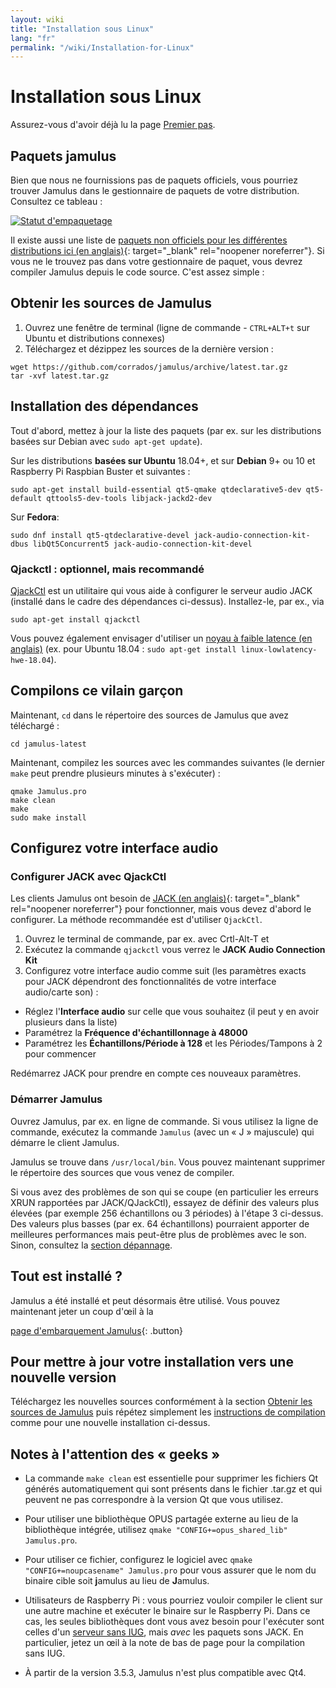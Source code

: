 ```yaml
---
layout: wiki
title: "Installation sous Linux"
lang: "fr"
permalink: "/wiki/Installation-for-Linux"
---
```



# Installation sous Linux

Assurez-vous d'avoir déjà lu la page [Premier pas](Getting-Started).

## Paquets jamulus

Bien que nous ne fournissions pas de paquets officiels, vous pourriez trouver Jamulus dans le gestionnaire de paquets de votre distribution. Consultez ce tableau :

[![Statut d'empaquetage](https://repology.org/badge/vertical-allrepos/jamulus.svg)](https://repology.org/project/jamulus/versions)

Il existe aussi une liste de [paquets non officiels pour les différentes distributions ici (en anglais)](https://github.com/corrados/jamulus/issues/223){: target="_blank" rel="noopener noreferrer"}. Si vous ne le trouvez pas dans votre gestionnaire de paquet, vous devrez compiler Jamulus depuis le code source. C'est assez simple :

## Obtenir les sources de Jamulus

1. Ouvrez une fenêtre de terminal (ligne de commande - `CTRL+ALT+t` sur Ubuntu et distributions connexes)
1. Téléchargez et dézippez les sources de la dernière version :
```shell
wget https://github.com/corrados/jamulus/archive/latest.tar.gz
tar -xvf latest.tar.gz
```

## Installation des dépendances

Tout d'abord, mettez à jour la liste des paquets (par ex. sur les distributions basées sur Debian avec `sudo apt-get update`).

Sur les distributions **basées sur Ubuntu** 18.04+, et sur **Debian** 9+ ou 10 et Raspberry Pi Raspbian Buster et suivantes :

```shell
sudo apt-get install build-essential qt5-qmake qtdeclarative5-dev qt5-default qttools5-dev-tools libjack-jackd2-dev
```

Sur **Fedora**:

```shell
sudo dnf install qt5-qtdeclarative-devel jack-audio-connection-kit-dbus libQt5Concurrent5 jack-audio-connection-kit-devel
```

### Qjackctl : optionnel, mais recommandé

[QjackCtl](https://qjackctl.sourceforge.io) est un utilitaire qui vous aide à configurer le serveur audio JACK (installé dans le cadre des dépendances ci-dessus). Installez-le, par ex., via

```shell
sudo apt-get install qjackctl
```

Vous pouvez également envisager d'utiliser un [noyau à faible latence (en anglais)](https://help.ubuntu.com/community/UbuntuStudio/RealTimeKernel) (ex. pour Ubuntu 18.04 : `sudo apt-get install linux-lowlatency-hwe-18.04`).

## Compilons ce vilain garçon

Maintenant, `cd` dans le répertoire des sources de Jamulus que avez téléchargé :

```shell
cd jamulus-latest
```
Maintenant, compilez les sources avec les commandes suivantes (le dernier `make` peut prendre plusieurs minutes à s'exécuter) :

```shell
qmake Jamulus.pro
make clean
make
sudo make install
```

## Configurez votre interface audio

### Configurer JACK avec QjackCtl

Les clients Jamulus ont besoin de [JACK (en anglais)](https://jackaudio.org/){: target="_blank" rel="noopener noreferrer"} pour fonctionner, mais vous devez d'abord le configurer. La méthode recommandée est d'utiliser `QjackCtl`.

1. Ouvrez le terminal de commande, par ex. avec Crtl-Alt-T et
1. Exécutez la commande `qjackctl` vous verrez le **JACK Audio Connection Kit**
2. Configurez votre interface audio comme suit (les paramètres exacts pour JACK dépendront des fonctionnalités de votre interface audio/carte son) :

- Réglez l'**Interface audio** sur celle que vous souhaitez (il peut y en avoir plusieurs dans la liste)
- Paramétrez la **Fréquence d'échantillonnage à 48000** 
- Paramétrez les **Échantillons/Période à 128** et les Périodes/Tampons à 2 pour commencer

Redémarrez JACK pour prendre en compte ces nouveaux paramètres.

### Démarrer Jamulus

Ouvrez Jamulus, par ex. en ligne de commande. Si vous utilisez la ligne de commande, exécutez la commande `Jamulus` (avec un « J » majuscule) qui démarre le client Jamulus.

Jamulus se trouve dans `/usr/local/bin`. Vous pouvez maintenant supprimer le répertoire des sources que vous venez de compiler.

Si vous avez des problèmes de son qui se coupe (en particulier les erreurs XRUN rapportées par JACK/QJackCtl), essayez de définir des valeurs plus élevées (par exemple 256 échantillons ou 3 périodes) à l'étape 3 ci-dessus. Des valeurs plus basses (par ex. 64 échantillons) pourraient apporter de meilleures performances mais peut-être plus de problèmes avec le son. Sinon, consultez la [section dépannage](Client-Troubleshooting).

## Tout est installé ?

Jamulus a été installé et peut désormais être utilisé. Vous pouvez maintenant jeter un coup d'œil à la 

[page d'embarquement Jamulus](Onboarding){: .button}

## Pour mettre à jour votre installation vers une nouvelle version

Téléchargez les nouvelles sources conformément à la section [Obtenir les sources de Jamulus](Installation-for-Linux#obtenir-les-sources-de-jamulus) puis répétez simplement les [instructions de compilation](#compilons-ce-vilain-garçon) comme pour une nouvelle installation ci-dessus.

## Notes à l'attention des « geeks »

* La commande `make clean` est essentielle pour supprimer les fichiers Qt générés automatiquement qui sont présents dans le fichier .tar.gz et qui peuvent ne pas correspondre à la version Qt que vous utilisez.

* Pour utiliser une bibliothèque OPUS partagée externe au lieu de la bibliothèque intégrée, utilisez `qmake "CONFIG+=opus_shared_lib" Jamulus.pro`.

* Pour utiliser ce fichier, configurez le logiciel avec `qmake "CONFIG+=noupcasename" Jamulus.pro` pour vous assurer que le nom du binaire cible soit **j**amulus au lieu de **J**amulus.

* Utilisateurs de Raspberry Pi : vous pourriez vouloir compiler le client sur une autre machine et exécuter le binaire sur le Raspberry Pi. Dans ce cas, les seules bibliothèques dont vous avez besoin pour l'exécuter sont celles d'un [serveur sans <abbr title="Interface utilisateur graphique">IUG</abbr>](Server-Linux#exécuter-un-serveur-sans-iug), mais _avec_ les paquets sons JACK. En particulier, jetez un œil à la note de bas de page pour la compilation sans IUG.

* À partir de la version 3.5.3, Jamulus n'est plus compatible avec Qt4.
